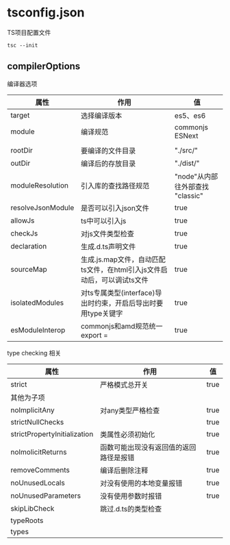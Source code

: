 # tsconfig.json

TS项目配置文件

`tsc --init`

## compilerOptions

编译器选项

| 属性              | 作用                                                         | 值                                    |
| ----------------- | ------------------------------------------------------------ | ------------------------------------- |
| target            | 选择编译版本                                                 | es5、es6                              |
| module            | 编译规范                                                     | commonjs<br />ESNext                  |
|                   |                                                              |                                       |
| rootDir           | 要编译的文件目录                                             | "./src/"                              |
| outDir            | 编译后的存放目录                                             | "./dist/"                             |
| moduleResolution  | 引入库的查找路径规范                                         | "node"从内部往外部查找<br />"classic" |
| resolveJsonModule | 是否可以引入json文件                                         | true                                  |
| allowJs           | ts中可以引入js                                               | true                                  |
| checkJs           | 对js文件类型检查                                             | true                                  |
| declaration       | 生成.d.ts声明文件                                            | true                                  |
| sourceMap         | 生成.js.map文件，自动匹配ts文件，在html引入js文件启动后，可以调试ts文件 | true                                  |
| isolatedModules   | 对ts专属类型(interface)导出时约束，开启后导出时要用type关键字 | true                                  |
| esModuleInterop   | commonjs和amd规范统一<br />export =                          | true                                  |

type checking 相关

| 属性                         | 作用                                   | 值   |
| ---------------------------- | -------------------------------------- | ---- |
| strict                       | 严格模式总开关                         | true |
| 其他为子项                   |                                        |      |
| noImplicitAny                | 对any类型严格检查                      | true |
| strictNullChecks             |                                        | true |
| strictPropertyInitialization | 类属性必须初始化                       | true |
| noImolicitReturns            | 函数可能出现没有返回值的返回路径是报错 | true |
| removeComments               | 编译后删除注释                         | true |
| noUnusedLocals               | 对没有使用的本地变量报错               | true |
| noUnusedParameters           | 没有使用参数时报错                     | true |
| skipLibCheck                 | 跳过.d.ts的类型检查                    |      |
| typeRoots                    |                                        |      |
| types                        |                                        |      |


